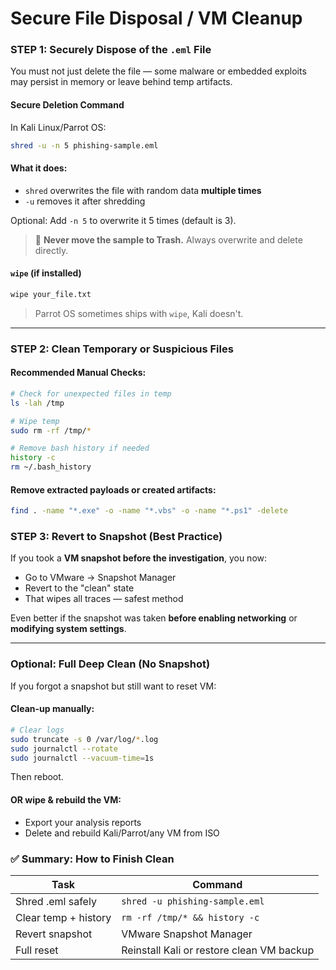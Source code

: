 # Secure File Disposal / VM Cleanup

### STEP 1: Securely Dispose of the `.eml` File

You must not just delete the file — some malware or embedded exploits may persist in memory or leave behind temp artifacts.

#### Secure Deletion Command

In Kali Linux/Parrot OS:

```bash
shred -u -n 5 phishing-sample.eml
```

#### What it does:

* `shred` overwrites the file with random data **multiple times**
* `-u` removes it after shredding

Optional: Add `-n 5` to overwrite it 5 times (default is 3).

> 🛑 **Never move the sample to Trash.** Always overwrite and delete directly.

#### `wipe` (if installed)

```bash
wipe your_file.txt
```

> Parrot OS sometimes ships with `wipe`, Kali doesn't.

***





### STEP 2: Clean Temporary or Suspicious Files

#### Recommended Manual Checks:

```bash
# Check for unexpected files in temp
ls -lah /tmp

# Wipe temp
sudo rm -rf /tmp/*

# Remove bash history if needed
history -c
rm ~/.bash_history
```

#### Remove extracted payloads or created artifacts:

```bash
find . -name "*.exe" -o -name "*.vbs" -o -name "*.ps1" -delete
```



###

### STEP 3: Revert to Snapshot (Best Practice)

If you took a **VM snapshot before the investigation**, you now:

* Go to VMware → Snapshot Manager
* Revert to the "clean" state
* That wipes all traces — safest method

Even better if the snapshot was taken **before enabling networking** or **modifying system settings**.

***

### Optional: Full Deep Clean (No Snapshot)

If you forgot a snapshot but still want to reset VM:

#### Clean-up manually:

```bash
# Clear logs
sudo truncate -s 0 /var/log/*.log
sudo journalctl --rotate
sudo journalctl --vacuum-time=1s
```

Then reboot.

#### OR wipe & rebuild the VM:

* Export your analysis reports
* Delete and rebuild Kali/Parrot/any VM from ISO

###

###

### ✅ Summary: How to Finish Clean

| Task                 | Command                                   |
| -------------------- | ----------------------------------------- |
| Shred .eml safely    | `shred -u phishing-sample.eml`            |
| Clear temp + history | `rm -rf /tmp/* && history -c`             |
| Revert snapshot      | VMware Snapshot Manager                   |
| Full reset           | Reinstall Kali or restore clean VM backup |

